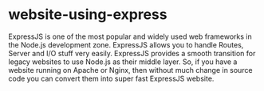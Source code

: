 # website-using-express
ExpressJS is one of the most popular and widely used web frameworks in the Node.js development zone. ExpressJS allows you to handle Routes, Server and I/O stuff very easily.  ExpressJS provides a smooth transition for legacy websites to use Node.js as their middle layer. So, if you have a website running on Apache or Nginx, then without much change in source code you can convert them into super fast ExpressJS website.
